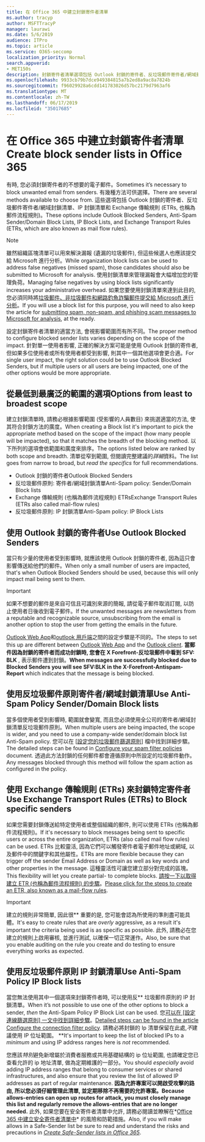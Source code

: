 ```yaml
---
title: 在 Office 365 中建立封鎖寄件者清單
ms.author: tracyp
author: MSFTTracyP
manager: laurawi
ms.date: 5/6/2019
audience: ITPro
ms.topic: article
ms.service: O365-seccomp
localization_priority: Normal
search.appverid:
- MET150s
description: 封鎖寄件者清單選項包括 Outlook 封鎖的寄件者、反垃圾郵件寄件者/網域封鎖清單、IP 封鎖清單, 以及 Exchange 傳輸規則 (ETRs) 也稱為郵件流程規則。
ms.openlocfilehash: 9933cb79b7dce949384815a7b2ed8a9ac8a7824b
ms.sourcegitcommit: f96029928a6cdd141783026d57bc2179d7963af6
ms.translationtype: MT
ms.contentlocale: zh-TW
ms.lasthandoff: 06/17/2019
ms.locfileid: "35017685"
---
```

# <a name="create-block-sender-lists-in-office-365"></a><span data-ttu-id="4a21f-103">在 Office 365 中建立封鎖寄件者清單</span><span class="sxs-lookup"><span data-stu-id="4a21f-103">Create block sender lists in Office 365</span></span>

<span data-ttu-id="4a21f-104">有時, 您必須封鎖寄件者的不想要的電子郵件。</span><span class="sxs-lookup"><span data-stu-id="4a21f-104">Sometimes it’s necessary to block unwanted email from senders.</span></span> <span data-ttu-id="4a21f-105">有幾種方法可供選擇。</span><span class="sxs-lookup"><span data-stu-id="4a21f-105">There are several methods available to choose from.</span></span> <span data-ttu-id="4a21f-106">這些選項包括 Outlook 封鎖的寄件者、反垃圾郵件寄件者/網域封鎖清單、IP 封鎖清單和 Exchange 傳輸規則 (ETRs, 也稱為郵件流程規則)。</span><span class="sxs-lookup"><span data-stu-id="4a21f-106">These options include Outlook Blocked Senders, Anti-Spam Sender/Domain Block Lists, IP Block Lists, and Exchange Transport Rules (ETRs, which are also known as mail flow rules).</span></span>

> [!NOTE]
> <span data-ttu-id="4a21f-107">雖然組織區塊清單可以用來解決漏報 (遺漏的垃圾郵件), 但這些候選人也應該提交給 Microsoft 進行分析。</span><span class="sxs-lookup"><span data-stu-id="4a21f-107">While organization block lists can be used to address false negatives (missed spam), those candidates should also be submitted to Microsoft for analysis.</span></span> <span data-ttu-id="4a21f-108">使用封鎖清單來管理漏報會大幅增加您的管理負荷。</span><span class="sxs-lookup"><span data-stu-id="4a21f-108">Managing false negatives by using block lists significantly increases your administrative overhead.</span></span> <span data-ttu-id="4a21f-109">如果您要使用封鎖清單來達到此目的, 您必須同時將[垃圾郵件、非垃圾郵件和網路釣魚詐騙郵件提交給 Microsoft 進行分析](https://docs.microsoft.com/en-us/office365/SecurityCompliance/submit-spam-non-spam-and-phishing-scam-messages-to-microsoft-for-analysis)。</span><span class="sxs-lookup"><span data-stu-id="4a21f-109">If you will use a block list for this purpose, you will need to also keep the article for [submitting spam, non-spam, and phishing scam messages to Microsoft for analysis](https://docs.microsoft.com/en-us/office365/SecurityCompliance/submit-spam-non-spam-and-phishing-scam-messages-to-microsoft-for-analysis), at the ready.</span></span>

<span data-ttu-id="4a21f-110">設定封鎖寄件者清單的適當方法, 會視影響範圍而有所不同。</span><span class="sxs-lookup"><span data-stu-id="4a21f-110">The proper method to configure blocked sender lists varies depending on the scope of the impact.</span></span> <span data-ttu-id="4a21f-111">針對單一使用者影響, 正確的解決方案可能是使用 Outlook 封鎖的寄件者, 但如果多位使用者或所有使用者都受到影響, 則其中一個其他選項會更合適。</span><span class="sxs-lookup"><span data-stu-id="4a21f-111">For single user impact, the right solution could be to use Outlook Blocked Senders, but if multiple users or all users are being impacted, one of the other options would be more appropriate.</span></span>

## <a name="options-from-least-to-broadest-scope"></a><span data-ttu-id="4a21f-112">從最低到最廣泛的範圍的選項</span><span class="sxs-lookup"><span data-stu-id="4a21f-112">Options from least to broadest scope</span></span>

<span data-ttu-id="4a21f-113">建立封鎖清單時, 請務必根據影響範圍 (受影響的人員數目) 來挑選適當的方法, 使其符合封鎖方法的廣度。</span><span class="sxs-lookup"><span data-stu-id="4a21f-113">When creating a Block list it's important to pick the appropriate method based on the scope of the impact (how many people will be impacted), so that it matches the breadth of the blocking method.</span></span> <span data-ttu-id="4a21f-114">以下所列的選項會依範圍和廣度來排序。</span><span class="sxs-lookup"><span data-stu-id="4a21f-114">The options listed below are ranked by both scope and breadth.</span></span> <span data-ttu-id="4a21f-115">清單從窄到範圍, 但閱讀完整建議的*詳細*資料。</span><span class="sxs-lookup"><span data-stu-id="4a21f-115">The list goes from narrow to broad, but *read the specifics* for full recommendations.</span></span>

- <span data-ttu-id="4a21f-116">Outlook 封鎖的寄件者</span><span class="sxs-lookup"><span data-stu-id="4a21f-116">Outlook Blocked Senders</span></span>
- <span data-ttu-id="4a21f-117">反垃圾郵件原則: 寄件者/網域封鎖清單</span><span class="sxs-lookup"><span data-stu-id="4a21f-117">Anti-Spam policy: Sender/Domain Block lists</span></span>
- <span data-ttu-id="4a21f-118">Exchange 傳輸規則 (也稱為郵件流程規則) ETRs</span><span class="sxs-lookup"><span data-stu-id="4a21f-118">Exchange Transport Rules (ETRs also called mail-flow rules)</span></span>
- <span data-ttu-id="4a21f-119">反垃圾郵件原則: IP 封鎖清單</span><span class="sxs-lookup"><span data-stu-id="4a21f-119">Anti-Spam policy: IP Block Lists</span></span>

## <a name="use-outlook-blocked-senders"></a><span data-ttu-id="4a21f-120">使用 Outlook 封鎖的寄件者</span><span class="sxs-lookup"><span data-stu-id="4a21f-120">Use Outlook Blocked Senders</span></span>

<span data-ttu-id="4a21f-121">當只有少量的使用者受到影響時, 就應該使用 Outlook 封鎖的寄件者, 因為這只會影響傳送給他們的郵件。</span><span class="sxs-lookup"><span data-stu-id="4a21f-121">When only a small number of users are impacted, that's when Outlook Blocked Senders should be used, because this will only impact mail being sent to them.</span></span>

> [!IMPORTANT]
> <span data-ttu-id="4a21f-122">如果不想要的郵件是來自可信且可識別來源的簡報, 請從電子郵件取消訂閱, 以防止使用者日後收到電子郵件。</span><span class="sxs-lookup"><span data-stu-id="4a21f-122">If the unwanted messages are newsletters from a reputable and recognizable source, unsubscribing from the email is another option to stop the user from getting the emails in the future.</span></span>

<span data-ttu-id="4a21f-123">[Outlook Web App](https://support.office.com/en-us/article/block-or-allow-junk-email-settings-48c9f6f7-2309-4f95-9a4d-de987e880e46)和[outlook 用戶端](https://support.office.com/en-us/article/overview-of-the-junk-email-filter-5ae3ea8e-cf41-4fa0-b02a-3b96e21de089)之間的設定步驟是不同的。</span><span class="sxs-lookup"><span data-stu-id="4a21f-123">The steps to set this up are different between [Outlook Web App](https://support.office.com/en-us/article/block-or-allow-junk-email-settings-48c9f6f7-2309-4f95-9a4d-de987e880e46) and the [Outlook client](https://support.office.com/en-us/article/overview-of-the-junk-email-filter-5ae3ea8e-cf41-4fa0-b02a-3b96e21de089).</span></span> <span data-ttu-id="4a21f-124">**當郵件因為封鎖的寄件者而成功封鎖時, 您會在 X Forefront-反垃圾郵件中看到 SFV: BLK** , 表示郵件遭到封鎖。</span><span class="sxs-lookup"><span data-stu-id="4a21f-124">**When messages are successfully blocked due to Blocked Senders you will see SFV:BLK in the X-Forefront-Antispam-Report** which indicates that the message is being blocked.</span></span>

## <a name="use-anti-spam-policy-senderdomain-block-lists"></a><span data-ttu-id="4a21f-125">使用反垃圾郵件原則寄件者/網域封鎖清單</span><span class="sxs-lookup"><span data-stu-id="4a21f-125">Use Anti-Spam Policy Sender/Domain Block lists</span></span>

<span data-ttu-id="4a21f-126">當多個使用者受到影響時, 範圍就會變寬, 而且您必須使用全公司的寄件者/網域封鎖清單反垃圾郵件原則。</span><span class="sxs-lookup"><span data-stu-id="4a21f-126">When multiple users are being impacted, the scope is wider, and you need to use a company-wide sender/domain block list Anti-Spam policy.</span></span> <span data-ttu-id="4a21f-127">您可以在 [[設定您的垃圾郵件篩選原則](https://docs.microsoft.com/en-us/office365/securitycompliance/configure-your-spam-filter-policies)] 檔中找到詳細步驟。</span><span class="sxs-lookup"><span data-stu-id="4a21f-127">The detailed steps can be found in [Configure your spam filter policies](https://docs.microsoft.com/en-us/office365/securitycompliance/configure-your-spam-filter-policies) document.</span></span> <span data-ttu-id="4a21f-128">透過此方法封鎖的任何郵件都會遵循原則中所設定的垃圾郵件動作。</span><span class="sxs-lookup"><span data-stu-id="4a21f-128">Any messages blocked through this method will follow the spam action as configured in the policy.</span></span>

## <a name="use-exchange-transport-rules-etrs-to-block-specific-senders"></a><span data-ttu-id="4a21f-129">使用 Exchange 傳輸規則 (ETRs) 來封鎖特定寄件者</span><span class="sxs-lookup"><span data-stu-id="4a21f-129">Use Exchange Transport Rules (ETRs) to Block specific senders</span></span>

<span data-ttu-id="4a21f-130">如果您需要封鎖傳送給特定使用者或整個組織的郵件, 則可以使用 ETRs (也稱為郵件流程規則)。</span><span class="sxs-lookup"><span data-stu-id="4a21f-130">If it's necessary to block messages being sent to specific users or across the entire organization, ETRs (also called mail flow rules) can be used.</span></span> <span data-ttu-id="4a21f-131">ETRs 比較靈活, 因為它們可以觸發寄件者電子郵件地址或網域, 以及郵件中的關鍵字和其他屬性。</span><span class="sxs-lookup"><span data-stu-id="4a21f-131">ETRs are more flexible because they can trigger off the sender Email Address or Domain as well as key words and other properties  in the message.</span></span> <span data-ttu-id="4a21f-132">這種靈活性可讓您建立部分對完成的區塊。</span><span class="sxs-lookup"><span data-stu-id="4a21f-132">This flexibility will let you create partial- to complete blocks.</span></span> <span data-ttu-id="4a21f-133">[請按一下以取得建立 ETR (也稱為郵件流程規則) 的步驟](https://docs.microsoft.com/en-us/office365/SecurityCompliance/use-mail-flow-rules-to-set-the-spam-confidence-level-scl-in-messages)。</span><span class="sxs-lookup"><span data-stu-id="4a21f-133">[Please click for the steps to create an ETR, also known as a mail-flow rules](https://docs.microsoft.com/en-us/office365/SecurityCompliance/use-mail-flow-rules-to-set-the-spam-confidence-level-scl-in-messages).</span></span>

> [!IMPORTANT]
> <span data-ttu-id="4a21f-134">建立的規則非常簡單, 因此很\*\* 重要的是, 您可能會認為所使用的準則盡可能具體。</span><span class="sxs-lookup"><span data-stu-id="4a21f-134">It's easy to create rules that are *overly* aggressive, as a result it's important the criteria being used is as specific as possible.</span></span> <span data-ttu-id="4a21f-135">此外, 請務必在您建立的規則上啟用審核, 並進行測試, 以確保一切正常運作。</span><span class="sxs-lookup"><span data-stu-id="4a21f-135">Also, be sure that you enable auditing on the rule you create and do testing to ensure everything works as expected.</span></span>

## <a name="use-anti-spam-policy-ip-block-lists"></a><span data-ttu-id="4a21f-136">使用反垃圾郵件原則 IP 封鎖清單</span><span class="sxs-lookup"><span data-stu-id="4a21f-136">Use Anti-Spam Policy IP Block lists</span></span>

<span data-ttu-id="4a21f-137">當您無法使用其中一個選項來封鎖寄件者時, 可以使用反\*\* 垃圾郵件原則的 IP 封鎖清單。</span><span class="sxs-lookup"><span data-stu-id="4a21f-137">When it’s not possible to use one of the other options to block a sender, *then* the Anti-Spam Policy IP Block List can be used.</span></span> <span data-ttu-id="4a21f-138">您[可以在 [設定連線篩選原則] 一文中找到詳細步驟](https://docs.microsoft.com/en-us/office365/securitycompliance/configure-the-connection-filter-policy)。</span><span class="sxs-lookup"><span data-stu-id="4a21f-138">[Detailed steps can be found in the article Configure the connection filter policy](https://docs.microsoft.com/en-us/office365/securitycompliance/configure-the-connection-filter-policy).</span></span> <span data-ttu-id="4a21f-139">請務必將封鎖的 Ip 清單保留在此處,*不*建議使用 IP 位址範圍。 \*\*</span><span class="sxs-lookup"><span data-stu-id="4a21f-139">It's important to keep the list of blocked IPs to a *minimum* and using IP address ranges here is *not* recommended.</span></span>

<span data-ttu-id="4a21f-140">您應該*特別*避免新增屬於消費者服務或共用基礎結構的 ip 位址範圍, 也請確定您已查看允許的 ip 地址清單, 做為定期維護的一部分。</span><span class="sxs-lookup"><span data-stu-id="4a21f-140">You should *especially* avoid adding IP address ranges that belong to consumer services or shared infrastructures, and also ensure that you review the list of allowed IP addresses as part of regular maintenance.</span></span> <span data-ttu-id="4a21f-141">**因為允許專案可以開啟受攻擊的路由, 所以您必須仔細管理此清單, 並定期移除不再需要的允許專案。**</span><span class="sxs-lookup"><span data-stu-id="4a21f-141">**Because allows-entries can open up routes for attack, you must closely manage this list and regularly remove the allows-entries that are no longer needed.**</span></span> <span data-ttu-id="4a21f-142">此外, 如果您要在安全寄件者清單中允許, 請務必閱讀並瞭解在*[Office 365 中建立安全寄件者清單中](create-safe-sender-lists-in-office-365.md)* 的風險和防範措施。</span><span class="sxs-lookup"><span data-stu-id="4a21f-142">Also, if you will make allows in a Safe-Sender list be sure to read and understand the risks and precautions in *[Create Safe-Sender lists in Office 365](create-safe-sender-lists-in-office-365.md)*.</span></span>